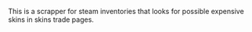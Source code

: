 This is a scrapper for steam inventories that looks for possible expensive skins in skins trade pages.

